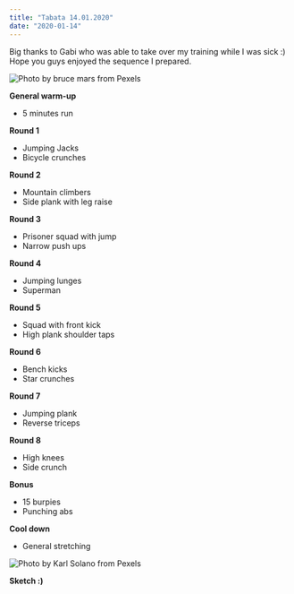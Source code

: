 ```yaml
---
title: "Tabata 14.01.2020"
date: "2020-01-14"
---
```


Big thanks to Gabi who was able to take over my training while I was sick :) Hope you guys enjoyed the sequence I prepared.

![](https://i.imgur.com/jZ89dsU.jpg "Photo by bruce mars from Pexels")

**General warm-up**
- 5 minutes run

**Round 1**
- Jumping Jacks
- Bicycle crunches

**Round 2**
- Mountain climbers
- Side plank with leg raise

**Round 3**
- Prisoner squad with jump
- Narrow push ups

**Round 4**
- Jumping lunges
- Superman

**Round 5**
- Squad with front kick
- High plank shoulder taps

**Round 6**
- Bench kicks
- Star crunches

**Round 7**
- Jumping plank
- Reverse triceps

**Round 8**
- High knees
- Side crunch

**Bonus**
- 15 burpies
- Punching abs

**Cool down**
- General stretching

![](https://i.imgur.com/OKYsreZ.jpg "Photo by Karl Solano from Pexels")

**Sketch :)**
